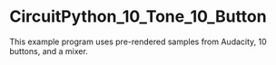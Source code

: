 # CircuitPython_10_Tone_10_Button
This example program uses pre-rendered samples from Audacity, 10 buttons, and a mixer.
